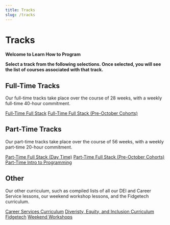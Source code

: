 ```yaml
---
title: Tracks
slug: /tracks
---
```


# Tracks

<div className="centering-div" style={{margin: 'auto'  }}>

  <div style={{borderStyle: 'solid', borderWidth: '2px', borderColor: 'var(--ifm-color-emphasis-300)', borderRadius: '20px', marginBottom: '20px' }}>
    <div className='course-row' style={{margin: '10px', padding: '5px'}}>
      <h4>
        <p style={{textAlign: 'center'}}>Welcome to Learn How to Program</p>
        <p style={{textAlign: 'center'}}>Select a track from the following selections. Once selected, you will see the list of courses associated with that track.</p>
      </h4>
    </div>
  </div>
  
  <h2 style={{textAlign: 'center'}}>Full-Time Tracks</h2>

  <div style={{borderStyle: 'solid', borderWidth: '2px', borderColor: 'var(--ifm-color-emphasis-300)', borderRadius: '20px', marginBottom: '20px' }}>
    <div className='course-row' style={{margin: '10px'}}>
    <p style={{textAlign: 'center'}}> Our full-time tracks take place over the course of 28 weeks, with a weekly full-time 40-hour commitment.</p>
    <a className="track-button" target="_self" href="https://full-time.learnhowtoprogram.com/">Full-Time Full Stack</a>
    <a className="track-button" target="_self" href="https://full-time-pre-october.learnhowtoprogram.com/">Full-Time Full Stack (Pre-October Cohorts)</a>
    </div>
  </div>

  <h2 style={{textAlign: 'center'}}>Part-Time Tracks</h2>

  <div style={{borderStyle: 'solid', borderWidth: '2px', borderColor: 'var(--ifm-color-emphasis-300)', borderRadius: '20px', marginBottom: '20px' }}>
    <div className='course-row' style={{margin: '10px'}}>
    <p style={{textAlign: 'center'}}> Our part-time tracks take place over the course of 56 weeks, with a weekly part-time 20-hour commitment.</p>
    <a className="track-button" target="_self" href="https://part-time.learnhowtoprogram.com/">Part-Time Full Stack (Day Time)</a>
    <a className="track-button" target="_self" href="https://part-time-evening.learnhowtoprogram.com/">Part-Time Full Stack (Pre-October Cohorts)</a>
    <a className="track-button" target="_self" href="https://part-time.learnhowtoprogram.com/">Part-Time Intro to Programming</a>
    </div>
  </div>

  <h2 style={{textAlign: 'center'}}>Other</h2>

  <div style={{borderStyle: 'solid', borderWidth: '2px', borderColor: 'var(--ifm-color-emphasis-300)', borderRadius: '20px', marginBottom: '20px' }}>
    <div className='course-row' style={{margin: '10px'}}>
    <p style={{textAlign: 'center'}}>Our other curriculum, such as compiled lists of all our DEI and Career Service lessons, our weekend workshop lessons, and the Fidgetech curriculum.</p>
    <a className="track-button" target="_self" href="https://full-time.learnhowtoprogram.com/career-services">Career Services Curriculum</a>
    <a className="track-button" target="_self" href="https://full-time.learnhowtoprogram.com/diversity-equity-and-inclusion">Diveristy, Equity, and Inclusion Curriculum</a>
    <a className="track-button" target="_self" href="https://fidgetech.learnhowtoprogram.com">Fidgetech</a>
    <a className="track-button" target="_self" href="https://workshops.learnhowtoprogram.com">Weekend Workshops</a> 
    </div>
  </div>

</div>
